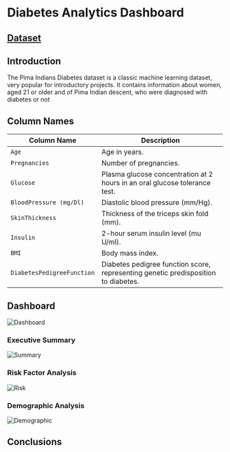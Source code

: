 
# Diabetes Analytics Dashboard 

## [Dataset](https://www.kaggle.com/datasets/aryanpatel0204/diabetes-dashboard-power-bi)

## Introduction

The Pima Indians Diabetes dataset is a classic machine learning dataset, very popular for introductory projects. It contains information about women, aged 21 or older and of Pima Indian descent, who were diagnosed with diabetes or not

## Column Names

| Column Name                | Description                                                                        |
| -------------------------- | ---------------------------------------------------------------------------------- |
| `Age`                      | Age in years.                                                                      |
| `Pregnancies`              | Number of pregnancies.                                                             |
| `Glucose`                  | Plasma glucose concentration at 2 hours in an oral glucose tolerance test.         |
| `BloodPressure (mg/Dl)`    | Diastolic blood pressure (mm/Hg).                                                  |
| `SkinThickness`            | Thickness of the triceps skin fold (mm).                                           |
| `Insulin`                  | 2-hour serum insulin level (mu U/ml).                                              |
| `BMI`                      | Body mass index.                                                                   |
| `DiabetesPedigreeFunction` | Diabetes pedigree function score, representing genetic predisposition to diabetes. |

## Dashboard

<image src="image/dashboard.gif" alt="Dashboard">

### Executive Summary

<image src="image/d1.png" alt="Summary">

### Risk Factor Analysis

<image src="image/d2.png" alt="Risk">

### Demographic Analysis

<image src="image/d3.png" alt="Demographic">

## Conclusions
